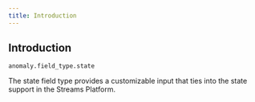 ```yaml
---
title: Introduction
---
```


## Introduction

`anomaly.field_type.state`

The state field type provides a customizable input that ties into the state support in the Streams Platform.
